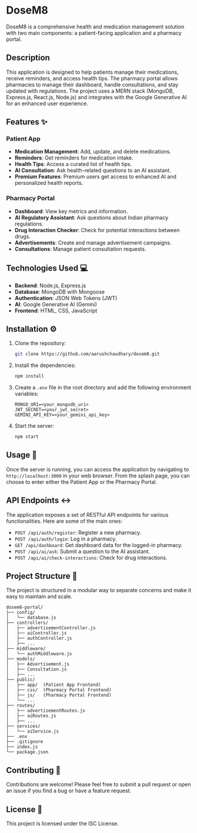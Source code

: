 # DoseM8

DoseM8 is a comprehensive health and medication management solution with two main components: a patient-facing application and a pharmacy portal.

## Description

This application is designed to help patients manage their medications, receive reminders, and access health tips. The pharmacy portal allows pharmacies to manage their dashboard, handle consultations, and stay updated with regulations. The project uses a MERN stack (MongoDB, Express.js, React.js, Node.js) and integrates with the Google Generative AI for an enhanced user experience.

## Features ✨

### Patient App

  * **Medication Management**: Add, update, and delete medications.
  * **Reminders**: Get reminders for medication intake.
  * **Health Tips**: Access a curated list of health tips.
  * **AI Consultation**: Ask health-related questions to an AI assistant.
  * **Premium Features**: Premium users get access to enhanced AI and personalized health reports.

### Pharmacy Portal

  * **Dashboard**: View key metrics and information.
  * **AI Regulatory Assistant**: Ask questions about Indian pharmacy regulations.
  * **Drug Interaction Checker**: Check for potential interactions between drugs.
  * **Advertisements**: Create and manage advertisement campaigns.
  * **Consultations**: Manage patient consultation requests.

## Technologies Used 💻

  * **Backend**: Node.js, Express.js
  * **Database**: MongoDB with Mongoose
  * **Authentication**: JSON Web Tokens (JWT)
  * **AI**: Google Generative AI (Gemini)
  * **Frontend**: HTML, CSS, JavaScript

## Installation ⚙️

1.  Clone the repository:
    ```bash
    git clone https://github.com/aarushchaudhary/dosem8.git
    ```
2.  Install the dependencies:
    ```bash
    npm install
    ```
3.  Create a `.env` file in the root directory and add the following environment variables:
    ```
    MONGO_URI=<your_mongodb_uri>
    JWT_SECRET=<your_jwt_secret>
    GEMINI_API_KEY=<your_gemini_api_key>
    ```
4.  Start the server:
    ```bash
    npm start
    ```

## Usage 🚀

Once the server is running, you can access the application by navigating to `http://localhost:3000` in your web browser. From the splash page, you can choose to enter either the Patient App or the Pharmacy Portal.

## API Endpoints ↔️

The application exposes a set of RESTful API endpoints for various functionalities. Here are some of the main ones:

  * `POST /api/auth/register`: Register a new pharmacy.
  * `POST /api/auth/login`: Log in a pharmacy.
  * `GET /api/dashboard`: Get dashboard data for the logged-in pharmacy.
  * `POST /api/ai/ask`: Submit a question to the AI assistant.
  * `POST /api/ai/check-interactions`: Check for drug interactions.

## Project Structure 📂

The project is structured in a modular way to separate concerns and make it easy to maintain and scale.

```
dosem8-portal/
├── config/
│   └── database.js
├── controllers/
│   ├── advertisementController.js
│   ├── aiController.js
│   ├── authController.js
│   ├── ...
├── middleware/
│   └── authMiddleware.js
├── models/
│   ├── Advertisement.js
│   ├── Consultation.js
│   ├── ...
├── public/
│   ├── app/  (Patient App Frontend)
│   ├── css/  (Pharmacy Portal Frontend)
│   ├── js/   (Pharmacy Portal Frontend)
│   └── ...
├── routes/
│   ├── advertisementRoutes.js
│   ├── aiRoutes.js
│   ├── ...
├── services/
│   └── aiService.js
├── .env
├── .gitignore
├── index.js
└── package.json
```

## Contributing 🤝

Contributions are welcome\! Please feel free to submit a pull request or open an issue if you find a bug or have a feature request.

## License 📜

This project is licensed under the ISC License.